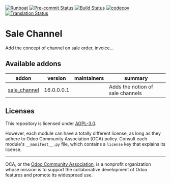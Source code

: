
[![Runboat](https://img.shields.io/badge/runboat-Try%20me-875A7B.png)](https://runboat.odoo-community.org/builds?repo=OCA/sale-channel&target_branch=16.0)
[![Pre-commit Status](https://github.com/OCA/sale-channel/actions/workflows/pre-commit.yml/badge.svg?branch=16.0)](https://github.com/OCA/sale-channel/actions/workflows/pre-commit.yml?query=branch%3A16.0)
[![Build Status](https://github.com/OCA/sale-channel/actions/workflows/test.yml/badge.svg?branch=16.0)](https://github.com/OCA/sale-channel/actions/workflows/test.yml?query=branch%3A16.0)
[![codecov](https://codecov.io/gh/OCA/sale-channel/branch/16.0/graph/badge.svg)](https://codecov.io/gh/OCA/sale-channel)
[![Translation Status](https://translation.odoo-community.org/widgets/sale-channel-16-0/-/svg-badge.svg)](https://translation.odoo-community.org/engage/sale-channel-16-0/?utm_source=widget)

<!-- /!\ do not modify above this line -->

# Sale Channel

Add the concept of channel on sale order, invoice...

<!-- /!\ do not modify below this line -->

<!-- prettier-ignore-start -->

[//]: # (addons)

Available addons
----------------
addon | version | maintainers | summary
--- | --- | --- | ---
[sale_channel](sale_channel/) | 16.0.0.0.1 |  | Adds the notion of sale channels

[//]: # (end addons)

<!-- prettier-ignore-end -->

## Licenses

This repository is licensed under [AGPL-3.0](LICENSE).

However, each module can have a totally different license, as long as they adhere to Odoo Community Association (OCA)
policy. Consult each module's `__manifest__.py` file, which contains a `license` key
that explains its license.

----
OCA, or the [Odoo Community Association](http://odoo-community.org/), is a nonprofit
organization whose mission is to support the collaborative development of Odoo features
and promote its widespread use.
